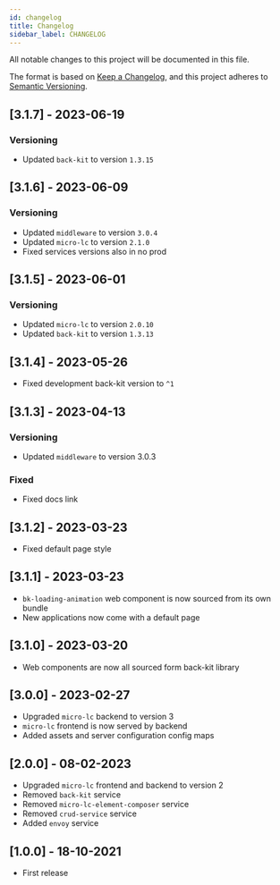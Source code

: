 ```yaml
---
id: changelog
title: Changelog
sidebar_label: CHANGELOG
---
```

All notable changes to this project will be documented in this file.

The format is based on [Keep a Changelog](https://keepachangelog.com/en/1.0.0/),
and this project adheres to [Semantic Versioning](https://semver.org/spec/v2.0.0.html).

## [3.1.7] - 2023-06-19

### Versioning

- Updated `back-kit` to version `1.3.15`

## [3.1.6] - 2023-06-09

### Versioning

- Updated `middleware` to version `3.0.4`
- Updated `micro-lc` to version `2.1.0`
- Fixed services versions also in no prod

## [3.1.5] - 2023-06-01

### Versioning

- Updated `micro-lc` to version `2.0.10`
- Updated `back-kit` to version `1.3.13`

## [3.1.4] - 2023-05-26

- Fixed development back-kit version to `^1`

## [3.1.3] - 2023-04-13

### Versioning

- Updated `middleware` to version 3.0.3

### Fixed 

- Fixed docs link

## [3.1.2] - 2023-03-23

- Fixed default page style

## [3.1.1] - 2023-03-23

- `bk-loading-animation` web component is now sourced from its own bundle
- New applications now come with a default page

## [3.1.0] - 2023-03-20

- Web components are now all sourced form back-kit library

## [3.0.0] - 2023-02-27

- Upgraded `micro-lc` backend to version 3
- `micro-lc` frontend is now served by backend
- Added assets and server configuration config maps

## [2.0.0] - 08-02-2023

- Upgraded `micro-lc` frontend and backend to version 2
- Removed `back-kit` service
- Removed `micro-lc-element-composer` service
- Removed `crud-service` service
- Added `envoy` service

## [1.0.0] - 18-10-2021

- First release

